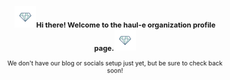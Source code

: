 <!-- Heading -->
<h3 align="center"><img src="https://github.com/haul-e/.github/blob/master/profile/assets/diamond.gif" width="50px">Hi there! Welcome to the haul-e organization profile page.<img src="https://github.com/haul-e/.github/blob/master/profile/assets/diamond.gif" width="50px"></h3>

<p align="center">
We don't have our blog or socials setup just yet, but be sure to check back soon!
</p>
